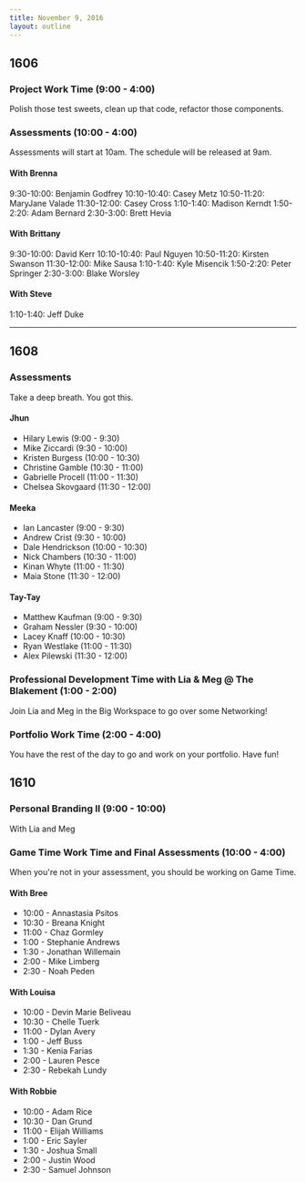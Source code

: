 ```yaml
---
title: November 9, 2016
layout: outline
---
```


## 1606

### Project Work Time (9:00 - 4:00)

Polish those test sweets, clean up that code, refactor those components.

### Assessments (10:00 - 4:00)

Assessments will start at 10am. The schedule will be released at 9am.

#### With Brenna

9:30-10:00: Benjamin Godfrey
10:10-10:40: Casey Metz
10:50-11:20: MaryJane Valade
11:30-12:00:   Casey Cross
1:10-1:40:   Madison Kerndt
1:50-2:20:   Adam Bernard
2:30-3:00:   Brett Hevia

#### With Brittany

9:30-10:00: David Kerr
10:10-10:40: Paul Nguyen
10:50-11:20: Kirsten Swanson
11:30-12:00:   Mike Sausa
1:10-1:40:   Kyle Misencik
1:50-2:20:   Peter Springer
2:30-3:00:   Blake Worsley

#### With Steve

1:10-1:40: Jeff Duke

***

## 1608

### Assessments

Take a deep breath. You got this.

#### Jhun

* Hilary Lewis  (9:00 - 9:30)
* Mike Ziccardi (9:30 - 10:00)
* Kristen Burgess (10:00 - 10:30)
* Christine Gamble (10:30 - 11:00)
* Gabrielle Procell (11:00 - 11:30)
* Chelsea Skovgaard (11:30 - 12:00)

#### Meeka

* Ian Lancaster (9:00 - 9:30)
* Andrew Crist (9:30 - 10:00)
* Dale Hendrickson (10:00 - 10:30)
* Nick Chambers (10:30 - 11:00)
* Kinan Whyte (11:00 - 11:30)
* Maia Stone (11:30 - 12:00)

#### Tay-Tay

* Matthew Kaufman (9:00 - 9:30)
* Graham Nessler (9:30 - 10:00)
* Lacey Knaff (10:00 - 10:30)
* Ryan Westlake (11:00 - 11:30)
* Alex Pilewski (11:30 - 12:00)

### Professional Development Time with Lia & Meg @ The Blakement (1:00 - 2:00)

Join Lia and Meg in the Big Workspace to go over some Networking!

### Portfolio Work Time (2:00 - 4:00)

You have the rest of the day to go and work on your portfolio. Have fun!

## 1610

### Personal Branding II (9:00 - 10:00)

With Lia and Meg

### Game Time Work Time and Final Assessments (10:00 - 4:00)

When you're not in your assessment, you should be working on Game Time.

#### With Bree
* 10:00 - Annastasia Psitos
* 10:30 - Breana Knight
* 11:00 - Chaz Gormley
* 1:00 - Stephanie Andrews
* 1:30 - Jonathan Willemain
* 2:00 - Mike Limberg
* 2:30 - Noah Peden

#### With Louisa
* 10:00 - Devin Marie Beliveau
* 10:30 - Chelle Tuerk
* 11:00 - Dylan Avery
* 1:00 - Jeff Buss
* 1:30 - Kenia Farias
* 2:00 - Lauren Pesce
* 2:30 - Rebekah Lundy

#### With Robbie
* 10:00 - Adam Rice
* 10:30 - Dan Grund
* 11:00 - Elijah Williams
* 1:00 - Eric Sayler
* 1:30 - Joshua Small
* 2:00 - Justin Wood
* 2:30 - Samuel Johnson
